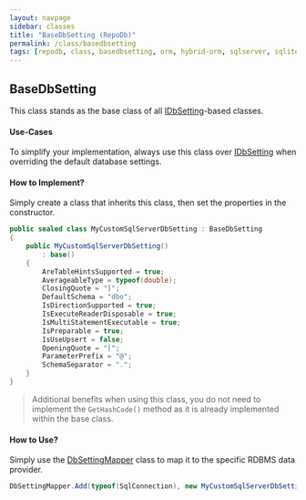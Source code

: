 ```yaml
---
layout: navpage
sidebar: classes
title: "BaseDbSetting (RepoDb)"
permalink: /class/basedbsetting
tags: [repodb, class, basedbsetting, orm, hybrid-orm, sqlserver, sqlite, mysql, postgresql]
---
```


## BaseDbSetting

This class stands as the base class of all [IDbSetting](/interface/idbsetting)-based classes.

#### Use-Cases

To simplify your implementation, always use this class over [IDbSetting](/interface/idbsetting) when overriding the default database settings.

#### How to Implement?

Simply create a class that inherits this class, then set the properties in the constructor.

```csharp
public sealed class MyCustomSqlServerDbSetting : BaseDbSetting
{
    public MyCustomSqlServerDbSetting()
        : base()
    {
        AreTableHintsSupported = true;
        AverageableType = typeof(double);
        ClosingQuote = "]";
        DefaultSchema = "dbo";
        IsDirectionSupported = true;
        IsExecuteReaderDisposable = true;
        IsMultiStatementExecutable = true;
        IsPreparable = true;
        IsUseUpsert = false;
        OpeningQuote = "[";
        ParameterPrefix = "@";
        SchemaSeparator = ".";
    }
}
```

> Additional benefits when using this class, you do not need to implement the `GetHashCode()` method as it is already implemented within the base class.

#### How to Use?

Simply use the [DbSettingMapper](/mapper/dbsettingmapper) class to map it to the specific RDBMS data provider.

```csharp
DbSettingMapper.Add(typeof(SqlConnection), new MyCustomSqlServerDbSetting(), true);
```